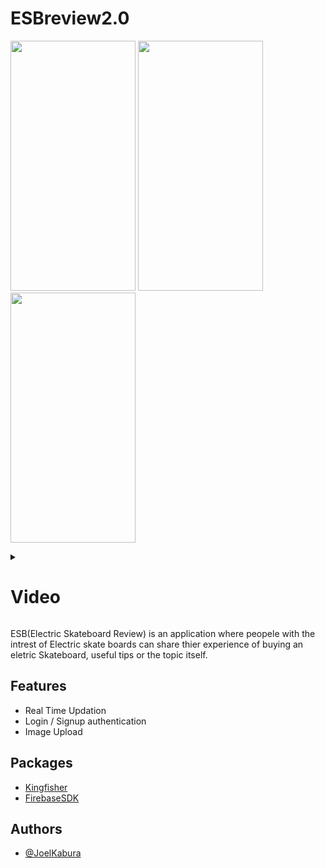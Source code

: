 # ESBreview2.0

<img src="https://user-images.githubusercontent.com/46387248/188726337-cef35845-d814-4a54-bffb-0320b056c3d0.png" width="200" height="400" />  <img src="https://user-images.githubusercontent.com/46387248/188779402-f9cc5a88-1d23-4b45-9147-de4accc05b31.png" width="200" height="400" /> <img src="https://user-images.githubusercontent.com/46387248/189274615-970068a9-035c-4bc3-9d26-349e3e048702.png" width="200" height="400" /> 



<details>
<summary>
  




# Video
</summary>
<video src="https://user-images.githubusercontent.com/46387248/188968686-96af4b5c-3042-4c14-b361-217a3eb8f654.mov"></video>
</details>




ESB(Electric Skateboard Review) is an application where peopele with the intrest of Electric skate boards can share thier experience of buying an eletric Skateboard, useful tips or the topic itself.

## Features

- Real Time Updation
- Login / Signup authentication
- Image Upload


## Packages 
-  [Kingfisher](https://github.com/joelkab)
- [FirebaseSDK](https://github.com/firebase/firebase-ios-sdk)



## Authors

- [@JoelKabura](https://github.com/joelkab)

